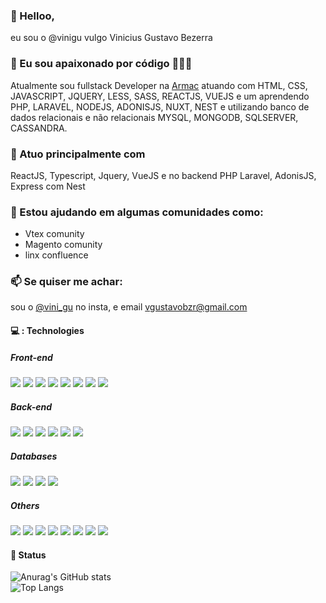 
### 👋 Helloo,
eu sou o @vinigu vulgo Vinicius Gustavo Bezerra

### 👀 Eu sou apaixonado por código 🧑🏻‍💻
Atualmente sou fullstack Developer na [Armac](https://armac.com.br/sobre-nos/) atuando com HTML, CSS, JAVASCRIPT, JQUERY, LESS, SASS, REACTJS, VUEJS e um aprendendo PHP, LARAVEL, NODEJS, ADONISJS, NUXT, NEST e utilizando banco de dados relacionais e não relacionais MYSQL, MONGODB, SQLSERVER, CASSANDRA.

### 🌱 Atuo principalmente com
ReactJS, Typescript, Jquery, VueJS e no backend PHP Laravel, AdonisJS, Express com Nest

### 💞️ Estou ajudando em algumas comunidades como: 
* Vtex comunity
* Magento comunity
* linx confluence

### 📫 Se quiser me achar: 
sou o [@vini_gu](https://www.instagram.com/vini_gu/) no insta, e email [vgustavobzr@gmail.com](vgustavobzr@gmail.com) 


#### 💻 : Technologies

##### Front-end
[<img src="https://img.shields.io/badge/JavaScript-F7DF1E?style=for-the-badge&logo=javascript&logoColor=black">](#)
[<img src="https://img.shields.io/badge/react-%2320232a.svg?style=for-the-badge&logo=react&logoColor=%2361DAFB" />](#) 
[<img src="https://img.shields.io/badge/TypeScript-007ACC?style=for-the-badge&logo=typescript&logoColor=white">](#) 
[<img src="https://img.shields.io/badge/Vue.js-35495E?style=for-the-badge&logo=vue.js&logoColor=4FC08D">](#) 
[<img src="https://img.shields.io/badge/Bootstrap-563D7C?style=for-the-badge&logo=bootstrap&logoColor=white">](#) 
[<img src="https://img.shields.io/badge/styled--components-DB7093?style=for-the-badge&logo=styled-components&logoColor=white">](#) 
[<img src="https://img.shields.io/badge/jQuery-0769AD?style=for-the-badge&logo=jquery&logoColor=white">](#) 
[<img src="https://img.shields.io/badge/Next-black?style=for-the-badge&logo=next.js&logoColor=white">](#)

##### Back-end
[<img src="https://img.shields.io/badge/PHP-777BB4?style=for-the-badge&logo=php&logoColor=white">](#) 
[<img src="https://img.shields.io/badge/Laravel-FF2D20?style=for-the-badge&logo=laravel&logoColor=white">](#) 
[<img src="https://img.shields.io/badge/Node.js-43853D?style=for-the-badge&logo=node.js&logoColor=white">](#) 
[<img src="https://img.shields.io/badge/Express.js-404D59?style=for-the-badge">](#) 
[<img src="https://img.shields.io/badge/adonisjs-%23220052.svg?style=for-the-badge&logo=adonisjs&logoColor=white">](#)
[<img src="https://img.shields.io/badge/nestjs-%23E0234E.svg?style=for-the-badge&logo=nestjs&logoColor=white">](#)

##### Databases 
[<img src="https://img.shields.io/badge/MySQL-00000F?style=for-the-badge&logo=mysql&logoColor=white">](#) 
[<img src="https://img.shields.io/badge/MongoDB-4EA94B?style=for-the-badge&logo=mongodb&logoColor=white">](#) 
[<img src="https://img.shields.io/badge/Cassandra-1287B1?style=for-the-badge&logo=apache%20cassandra&logoColor=white">](#) 
[<img src="https://img.shields.io/badge/redis-%23DD0031.svg?&style=for-the-badge&logo=redis&logoColor=white">](#) 

##### Others
[<img src="https://img.shields.io/badge/Amazon_AWS-FF9900?style=for-the-badge&logo=amazonaws&logoColor=white">](#) 
[<img src="https://img.shields.io/badge/sequelize-323330?style=for-the-badge&logo=sequelize&logoColor=blue">](#) 
[<img src="https://img.shields.io/badge/Jest-323330?style=for-the-badge&logo=Jest&logoColor=white">](#) 
[<img src="https://img.shields.io/badge/eslint-3A33D1?style=for-the-badge&logo=eslint&logoColor=white">](#) 
[<img src="https://img.shields.io/badge/GIT-E44C30?style=for-the-badge&logo=git&logoColor=white">](#) 
[<img src="https://img.shields.io/badge/yarn-%232C8EBB.svg?style=for-the-badge&logo=yarn&logoColor=white" />](#)
[<img src="https://img.shields.io/badge/NPM-%23000000.svg?style=for-the-badge&logo=npm&logoColor=white" />](#)
[<img src="https://img.shields.io/badge/Socket.io-black?style=for-the-badge&logo=socket.io&badgeColor=010101" />](#)


#### 🚉 Status

![Anurag's GitHub stats](https://github-readme-stats.vercel.app/api?username=vinigu&count_private=true&include_all_commits=true&show_icons=true&bg_color=30,0e45ed,c6b61f&title_color=fff&text_color=fff) <br/>
![Top Langs](https://github-readme-stats.vercel.app/api/top-langs/?username=vinigu)


<!---
vinigu/vinigu is a ✨ special ✨ repository because its `README.md` (this file) appears on your GitHub profile.
You can click the Preview link to take a look at your changes.
--->
